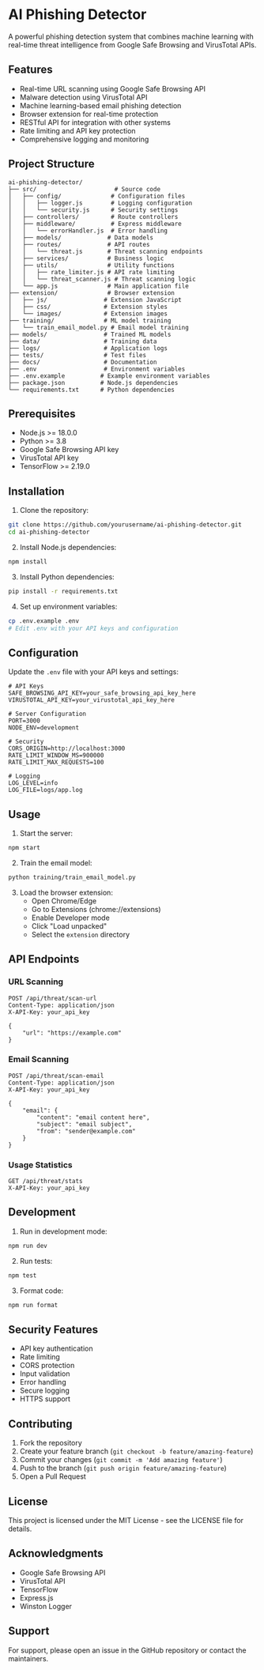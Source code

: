 # AI Phishing Detector

A powerful phishing detection system that combines machine learning with real-time threat intelligence from Google Safe Browsing and VirusTotal APIs.

## Features

- Real-time URL scanning using Google Safe Browsing API
- Malware detection using VirusTotal API
- Machine learning-based email phishing detection
- Browser extension for real-time protection
- RESTful API for integration with other systems
- Rate limiting and API key protection
- Comprehensive logging and monitoring

## Project Structure

```
ai-phishing-detector/
├── src/                      # Source code
│   ├── config/              # Configuration files
│   │   ├── logger.js        # Logging configuration
│   │   └── security.js      # Security settings
│   ├── controllers/         # Route controllers
│   ├── middleware/          # Express middleware
│   │   └── errorHandler.js  # Error handling
│   ├── models/             # Data models
│   ├── routes/             # API routes
│   │   └── threat.js       # Threat scanning endpoints
│   ├── services/           # Business logic
│   ├── utils/              # Utility functions
│   │   ├── rate_limiter.js # API rate limiting
│   │   └── threat_scanner.js # Threat scanning logic
│   └── app.js              # Main application file
├── extension/              # Browser extension
│   ├── js/                # Extension JavaScript
│   ├── css/               # Extension styles
│   └── images/            # Extension images
├── training/              # ML model training
│   └── train_email_model.py # Email model training
├── models/                # Trained ML models
├── data/                  # Training data
├── logs/                  # Application logs
├── tests/                 # Test files
├── docs/                  # Documentation
├── .env                   # Environment variables
├── .env.example          # Example environment variables
├── package.json          # Node.js dependencies
└── requirements.txt      # Python dependencies
```

## Prerequisites

- Node.js >= 18.0.0
- Python >= 3.8
- Google Safe Browsing API key
- VirusTotal API key
- TensorFlow >= 2.19.0

## Installation

1. Clone the repository:
```bash
git clone https://github.com/yourusername/ai-phishing-detector.git
cd ai-phishing-detector
```

2. Install Node.js dependencies:
```bash
npm install
```

3. Install Python dependencies:
```bash
pip install -r requirements.txt
```

4. Set up environment variables:
```bash
cp .env.example .env
# Edit .env with your API keys and configuration
```

## Configuration

Update the `.env` file with your API keys and settings:

```env
# API Keys
SAFE_BROWSING_API_KEY=your_safe_browsing_api_key_here
VIRUSTOTAL_API_KEY=your_virustotal_api_key_here

# Server Configuration
PORT=3000
NODE_ENV=development

# Security
CORS_ORIGIN=http://localhost:3000
RATE_LIMIT_WINDOW_MS=900000
RATE_LIMIT_MAX_REQUESTS=100

# Logging
LOG_LEVEL=info
LOG_FILE=logs/app.log
```

## Usage

1. Start the server:
```bash
npm start
```

2. Train the email model:
```bash
python training/train_email_model.py
```

3. Load the browser extension:
   - Open Chrome/Edge
   - Go to Extensions (chrome://extensions)
   - Enable Developer mode
   - Click "Load unpacked"
   - Select the `extension` directory

## API Endpoints

### URL Scanning
```http
POST /api/threat/scan-url
Content-Type: application/json
X-API-Key: your_api_key

{
    "url": "https://example.com"
}
```

### Email Scanning
```http
POST /api/threat/scan-email
Content-Type: application/json
X-API-Key: your_api_key

{
    "email": {
        "content": "email content here",
        "subject": "email subject",
        "from": "sender@example.com"
    }
}
```

### Usage Statistics
```http
GET /api/threat/stats
X-API-Key: your_api_key
```

## Development

1. Run in development mode:
```bash
npm run dev
```

2. Run tests:
```bash
npm test
```

3. Format code:
```bash
npm run format
```

## Security Features

- API key authentication
- Rate limiting
- CORS protection
- Input validation
- Error handling
- Secure logging
- HTTPS support

## Contributing

1. Fork the repository
2. Create your feature branch (`git checkout -b feature/amazing-feature`)
3. Commit your changes (`git commit -m 'Add amazing feature'`)
4. Push to the branch (`git push origin feature/amazing-feature`)
5. Open a Pull Request

## License

This project is licensed under the MIT License - see the LICENSE file for details.

## Acknowledgments

- Google Safe Browsing API
- VirusTotal API
- TensorFlow
- Express.js
- Winston Logger

## Support

For support, please open an issue in the GitHub repository or contact the maintainers. 